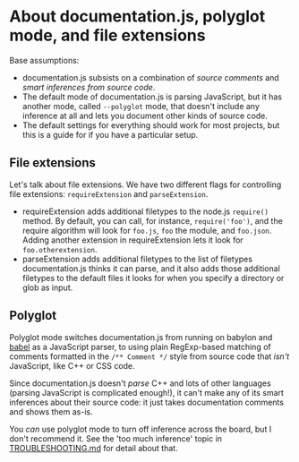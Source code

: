 # About documentation.js, polyglot mode, and file extensions

Base assumptions:

* documentation.js subsists on a combination of _source comments_ and
  _smart inferences from source code_.
* The default mode of documentation.js is parsing JavaScript, but it has another
  mode, called `--polyglot` mode, that doesn't include any inference at all
  and lets you document other kinds of source code.
* The default settings for everything should work for most projects, but
  this is a guide for if you have a particular setup.

## File extensions

Let's talk about file extensions. We have two different flags for controlling
file extensions: `requireExtension` and `parseExtension`.

* requireExtension adds additional filetypes to the node.js `require()` method.
  By default, you can call, for instance, `require('foo')`, and the require algorithm
  will look for `foo.js`, `foo` the module, and `foo.json`. Adding another
  extension in requireExtension lets it look for `foo.otherextension`.
* parseExtension adds additional filetypes to the list of filetypes documentation.js
  thinks it can parse, and it also adds those additional filetypes to the default
  files it looks for when you specify a directory or glob as input.

## Polyglot

Polyglot mode switches documentation.js from running on babylon and [babel](https://babeljs.io/)
as a JavaScript parser, to using plain RegExp-based matching of comments formatted in the 
`/** Comment */` style from source code that _isn't_ JavaScript, like C++ or CSS code.

Since documentation.js doesn't _parse_ C++ and lots of other languages (parsing JavaScript is complicated enough!),
it can't make any of its smart inferences about their source code: it just
takes documentation comments and shows them as-is.

You _can_ use polyglot mode to turn off inference across the board, but I don't recommend
it. See the 'too much inference' topic in [TROUBLESHOOTING.md](TROUBLESHOOTING.md)
for detail about that.
